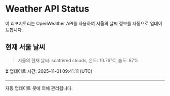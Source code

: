 
# Weather API Status

이 리포지토리는 OpenWeather API를 사용하여 서울의 날씨 정보를 자동으로 업데이트합니다.

## 현재 서울 날씨
> 서울의 현재 날씨: scattered clouds, 온도: 10.76°C, 습도: 87%

⏳ 업데이트 시간: 2025-11-01 09:41:11 (UTC)

---
자동 업데이트 봇에 의해 관리됩니다.
